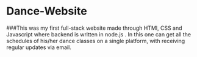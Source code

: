 # Dance-Website
###This was my first full-stack website made through HTMl, CSS and Javascript where backend is written in node.js . 
In this one can get all the schedules of his/her dance classes on a single platform, with receiving regular updates via email.
